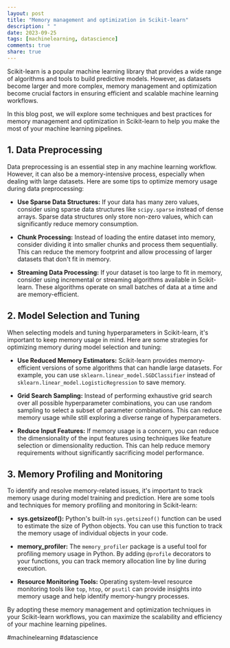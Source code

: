 ```yaml
---
layout: post
title: "Memory management and optimization in Scikit-learn"
description: " "
date: 2023-09-25
tags: [machinelearning, datascience]
comments: true
share: true
---
```


Scikit-learn is a popular machine learning library that provides a wide range of algorithms and tools to build predictive models. However, as datasets become larger and more complex, memory management and optimization become crucial factors in ensuring efficient and scalable machine learning workflows.

In this blog post, we will explore some techniques and best practices for memory management and optimization in Scikit-learn to help you make the most of your machine learning pipelines.

## 1. Data Preprocessing

Data preprocessing is an essential step in any machine learning workflow. However, it can also be a memory-intensive process, especially when dealing with large datasets. Here are some tips to optimize memory usage during data preprocessing:

- **Use Sparse Data Structures:** If your data has many zero values, consider using sparse data structures like `scipy.sparse` instead of dense arrays. Sparse data structures only store non-zero values, which can significantly reduce memory consumption.

- **Chunk Processing:** Instead of loading the entire dataset into memory, consider dividing it into smaller chunks and process them sequentially. This can reduce the memory footprint and allow processing of larger datasets that don't fit in memory.

- **Streaming Data Processing:** If your dataset is too large to fit in memory, consider using incremental or streaming algorithms available in Scikit-learn. These algorithms operate on small batches of data at a time and are memory-efficient.

## 2. Model Selection and Tuning

When selecting models and tuning hyperparameters in Scikit-learn, it's important to keep memory usage in mind. Here are some strategies for optimizing memory during model selection and tuning:

- **Use Reduced Memory Estimators:** Scikit-learn provides memory-efficient versions of some algorithms that can handle large datasets. For example, you can use `sklearn.linear_model.SGDClassifier` instead of `sklearn.linear_model.LogisticRegression` to save memory.

- **Grid Search Sampling:** Instead of performing exhaustive grid search over all possible hyperparameter combinations, you can use random sampling to select a subset of parameter combinations. This can reduce memory usage while still exploring a diverse range of hyperparameters.

- **Reduce Input Features:** If memory usage is a concern, you can reduce the dimensionality of the input features using techniques like feature selection or dimensionality reduction. This can help reduce memory requirements without significantly sacrificing model performance.

## 3. Memory Profiling and Monitoring

To identify and resolve memory-related issues, it's important to track memory usage during model training and prediction. Here are some tools and techniques for memory profiling and monitoring in Scikit-learn:

- **sys.getsizeof():** Python's built-in `sys.getsizeof()` function can be used to estimate the size of Python objects. You can use this function to track the memory usage of individual objects in your code.

- **memory_profiler:** The `memory_profiler` package is a useful tool for profiling memory usage in Python. By adding `@profile` decorators to your functions, you can track memory allocation line by line during execution.

- **Resource Monitoring Tools:** Operating system-level resource monitoring tools like `top`, `htop`, or `psutil` can provide insights into memory usage and help identify memory-hungry processes.

By adopting these memory management and optimization techniques in your Scikit-learn workflows, you can maximize the scalability and efficiency of your machine learning pipelines.

#machinelearning #datascience